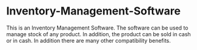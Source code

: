 # Inventory-Management-Software
This is an Inventory Management Software. The software can be used to manage stock of any product. In addition, the product can be sold in cash or in cash. In addition there are many other compatibility benefits.
